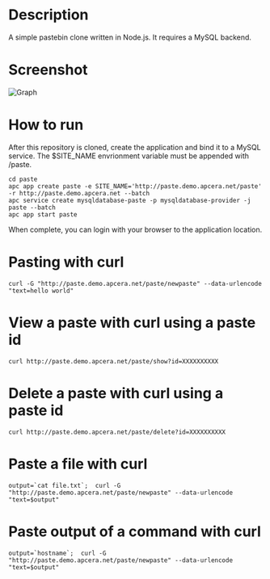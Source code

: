 # Description 
A simple pastebin clone written in Node.js. It requires a MySQL backend. 

# Screenshot

![Graph](http://i.imgur.com/ozPHWxP.png)

# How to run 

After this repository is cloned, create the application and bind it to a MySQL service. 
The $SITE_NAME envrionment variable must be appended with /paste.
```
cd paste
apc app create paste -e SITE_NAME='http://paste.demo.apcera.net/paste' -r http://paste.demo.apcera.net --batch
apc service create mysqldatabase-paste -p mysqldatabase-provider -j paste --batch
apc app start paste
```
When complete, you can login with your browser to the application location.

# Pasting with curl 
```
curl -G "http://paste.demo.apcera.net/paste/newpaste" --data-urlencode "text=hello world"
```

# View a paste with curl using a paste id
```
curl http://paste.demo.apcera.net/paste/show?id=XXXXXXXXXX
```
# Delete a paste with curl using a paste id
```
curl http://paste.demo.apcera.net/paste/delete?id=XXXXXXXXXX
```

# Paste a file with curl 
```
output=`cat file.txt`;  curl -G "http://paste.demo.apcera.net/paste/newpaste" --data-urlencode "text=$output"
```

# Paste output of a command with curl 
```
output=`hostname`;  curl -G "http://paste.demo.apcera.net/paste/newpaste" --data-urlencode "text=$output"
```


